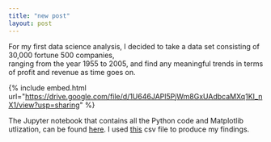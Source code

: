 ```yaml
---
title: "new post"
layout: post
---
```


For my first data science analysis, I decided to take a data set consisting of 30,000 fortune 500 companies,  
ranging from the year 1955 to 2005, and find any meaningful trends in terms of profit and revenue as time goes on. 

{% include embed.html url="https://drive.google.com/file/d/1U646JAPl5PjWm8GxUAdbcaMXq1KI_nX1/view?usp=sharing" %}


The Jupyter notebook that contains all the Python code and Matplotlib utlization, can be found [here](https://drive.google.com/file/d/1J-9n5tgsBOqOzPcPLU3Wql1Klsd_CShy/view?usp=sharing). I used [this](https://drive.google.com/file/d/1_cnRlalFOithk77k2Q-0v-JPIgW-gFkE/view?usp=sharing) csv file to produce my findings. 
